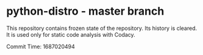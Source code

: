 # python-distro - master branch

This repository contains frozen state of the repository.
Its history is cleared. It is used only for static code
analysis with Codacy.

Commit Time: 1687020494